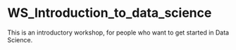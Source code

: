 # WS_Introduction_to_data_science
This is an introductory workshop, for people who want to get started in Data Science.
